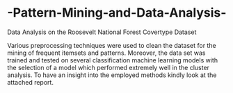 # -Pattern-Mining-and-Data-Analysis-
Data Analysis on the Roosevelt National Forest Covertype Dataset

Various preprocessing techniques were used to clean the dataset for the mining of frequent itemsets and patterns.
Moreover, the data set was trained and tested on several classification machine learning models
with the selection of a model which performed extremely well in the cluster analysis. 
To have an insight into the employed methods kindly look at the attached report.
